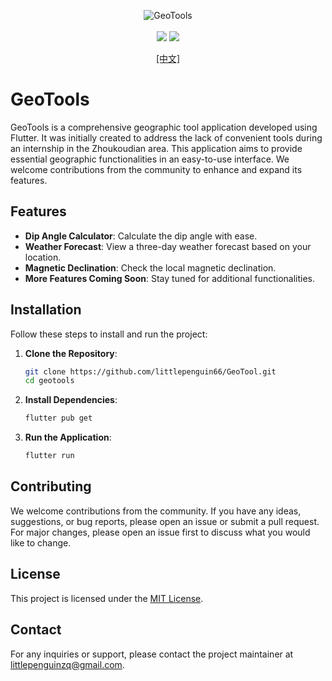 <p align="center">
<img alt="GeoTools" src="https://th.bing.com/th/id/OIP.55IGwIn2JO7O4RazfVvGwAHaDg?rs=1&pid=ImgDetMain">
<br><br>
<a title="Releases" target="_blank" href="https://github.com/littlepenguin66/GeoTool/releases"><img src="https://img.shields.io/github/release/littlepenguin66/GeoTool.svg?style=flat-square&color=9CF"></a>
<a title="MIT License" target="_blank" href="https://opensource.org/licenses/MIT"><img src="http://img.shields.io/badge/license-MIT-orange.svg?style=flat-square"></a>
<br>
</p>

<p align="center">
<a href="README-zh.md">[中文]</a>
</p>

# GeoTools

GeoTools is a comprehensive geographic tool application developed using Flutter. It was initially created to address the lack of convenient tools during an internship in the Zhoukoudian area. This application aims to provide essential geographic functionalities in an easy-to-use interface. We welcome contributions from the community to enhance and expand its features.

## Features

- **Dip Angle Calculator**: Calculate the dip angle with ease.
- **Weather Forecast**: View a three-day weather forecast based on your location.
- **Magnetic Declination**: Check the local magnetic declination.
- **More Features Coming Soon**: Stay tuned for additional functionalities.

## Installation

Follow these steps to install and run the project:

1. **Clone the Repository**:
   ```sh
   git clone https://github.com/littlepenguin66/GeoTool.git
   cd geotools
   ```

2. **Install Dependencies**:

   ```sh
   flutter pub get
   ```

3. **Run the Application**:
   ```sh
   flutter run
   ```

## Contributing

We welcome contributions from the community. If you have any ideas, suggestions, or bug reports, please open an issue or submit a pull request. For major changes, please open an issue first to discuss what you would like to change.

## License

This project is licensed under the [MIT License](LICENSE).

## Contact

For any inquiries or support, please contact the project maintainer at [littlepenguinzq@gmail.com](mailto:littlepenguinzq@gmail.com).